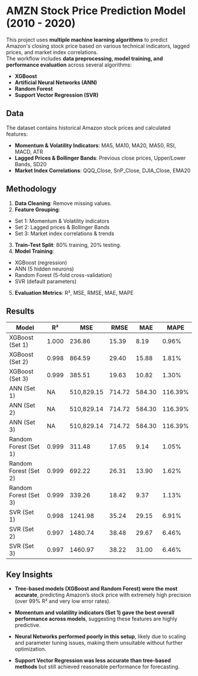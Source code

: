 # AMZN Stock Price Prediction Model (2010 - 2020)
This project uses **multiple machine learning algorithms** to predict Amazon's closing stock price based on various technical indicators, lagged prices, and market index correlations.  
The workflow includes **data preprocessing, model training, and performance evaluation** across several algorithms:  

- **XGBoost**
- **Artificial Neural Networks (ANN)**
- **Random Forest**
- **Support Vector Regression (SVR)**

## Data
The dataset contains historical Amazon stock prices and calculated features:
- **Momentum & Volatility Indicators**: MA5, MA10, MA20, MA50, RSI, MACD, ATR
- **Lagged Prices & Bollinger Bands**: Previous close prices, Upper/Lower Bands, SD20
- **Market Index Correlations**: QQQ_Close, SnP_Close, DJIA_Close, EMA20

## Methodology
1. **Data Cleaning**: Remove missing values.
2. **Feature Grouping**:
  - Set 1: Momentum & Volatility indicators
  - Set 2: Lagged prices & Bollinger Bands
  - Set 3: Market index correlations & trends
3. **Train-Test Split**: 80% training, 20% testing.
4. **Model Training**:
  - XGBoost (regression)
  - ANN (5 hidden neurons)
  - Random Forest (5-fold cross-validation)
  - SVR (default parameters)
5. **Evaluation Metrics**: R², MSE, RMSE, MAE, MAPE

## Results
| Model                 | R²    | MSE        | RMSE   | MAE    | MAPE    |
| --------------------- | ----- | ---------- | ------ | ------ | ------- |
| XGBoost (Set 1)       | 1.000 | 236.86     | 15.39  | 8.19   | 0.96%   |
| XGBoost (Set 2)       | 0.998 | 864.59     | 29.40  | 15.88  | 1.81%   |
| XGBoost (Set 3)       | 0.999 | 385.51     | 19.63  | 10.82  | 1.30%   |
| ANN (Set 1)           | NA    | 510,829.15 | 714.72 | 584.30 | 116.39% |
| ANN (Set 2)           | NA    | 510,829.14 | 714.72 | 584.30 | 116.39% |
| ANN (Set 3)           | NA    | 510,829.14 | 714.72 | 584.30 | 116.39% |
| Random Forest (Set 1) | 0.999 | 311.48     | 17.65  | 9.14   | 1.05%   |
| Random Forest (Set 2) | 0.999 | 692.22     | 26.31  | 13.90  | 1.62%   |
| Random Forest (Set 3) | 0.999 | 339.26     | 18.42  | 9.37   | 1.13%   |
| SVR (Set 1)           | 0.998 | 1241.98    | 35.24  | 29.15  | 6.91%   |
| SVR (Set 2)           | 0.997 | 1480.74    | 38.48  | 29.67  | 6.46%   |
| SVR (Set 3)           | 0.997 | 1460.97    | 38.22  | 31.00  | 6.46%   |

## Key Insights
- **Tree-based models (XGBoost and Random Forest) were the most accurate**, predicting Amazon’s stock price with extremely high precision (over 99% R² and very low error rates).

- **Momentum and volatility indicators (Set 1) gave the best overall performance across models**, suggesting these features are highly predictive.

- **Neural Networks performed poorly in this setup**, likely due to scaling and parameter tuning issues, making them unsuitable without further optimization.

- **Support Vector Regression was less accurate than tree-based methods** but still achieved reasonable performance for forecasting.
